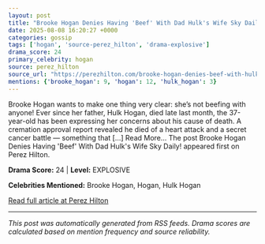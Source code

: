 ```yaml
---
layout: post
title: "Brooke Hogan Denies Having 'Beef' With Dad Hulk's Wife Sky Daily!"
date: 2025-08-08 16:20:27 +0000
categories: gossip
tags: ['hogan', 'source-perez_hilton', 'drama-explosive']
drama_score: 24
primary_celebrity: hogan
source: perez_hilton
source_url: "https://perezhilton.com/brooke-hogan-denies-beef-with-hulk-wife-sky-daily/"
mentions: {'brooke_hogan': 9, 'hogan': 12, 'hulk_hogan': 3}
---
```


Brooke Hogan wants to make one thing very clear: she’s not beefing with anyone! Ever since her father, Hulk Hogan, died late last month, the 37-year-old has been expressing her concerns about his cause of death. A cremation approval report revealed he died of a heart attack and a secret cancer battle — something that [...] Read More... The post Brooke Hogan Denies Having 'Beef' With Dad Hulk's Wife Sky Daily! appeared first on Perez Hilton.

**Drama Score:** 24 | **Level:** EXPLOSIVE

**Celebrities Mentioned:** Brooke Hogan, Hogan, Hulk Hogan

[Read full article at Perez Hilton](https://perezhilton.com/brooke-hogan-denies-beef-with-hulk-wife-sky-daily/)

---
*This post was automatically generated from RSS feeds. Drama scores are calculated based on mention frequency and source reliability.*
